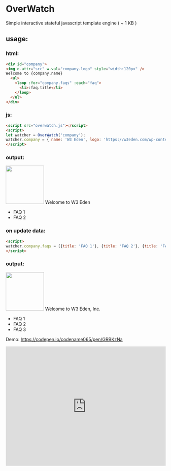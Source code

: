 # OverWatch
Simple interactive stateful javascript template engine ( ~ 1 KB )


## usage:

### html:
```html
<div id="company">
<img o-attr="src" w-val="company.logo" style="width:120px" />
Welcome to {company.name}
  <ul>
    <loop :for="company.faqs" :each="faq">
      <li>:faq.title</li>
    </loop>
  </ul>
</div>
```

### js:

```html
<script src="overwatch.js"></script>
<script>
let watcher = OverWatch('company'); 
watcher.company = { name: 'W3 Eden', logo: 'https://w3eden.com/wp-content/uploads/2021/07/w3edeng-logo-fav.png', faqs: [{title: 'FAQ 1'}, {title: 'FAQ 2'}] }; 
</script>
```

### output:
<img src='https://w3eden.com/wp-content/uploads/2021/07/w3edeng-logo-fav.png' style="width:120px" />
Welcome to W3 Eden

* FAQ 1
* FAQ 2


### on update data:
```html
<script>
watcher.company.faqs = [{title: 'FAQ 1'}, {title: 'FAQ 2'}, {title: 'FAQ 3'}];
</script>
```

### output:
<img src='https://w3eden.com/wp-content/uploads/2021/07/w3edeng-logo-fav.png' style="width:120px" />
Welcome to W3 Eden, Inc.

* FAQ 1
* FAQ 2
* FAQ 3

Demo:
https://codepen.io/codename065/pen/GRBKzNa

<iframe height="375" style="width: 100%;" scrolling="no" title="OverWatch" src="https://codepen.io/codename065/embed/GRBKzNa?default-tab=result" frameborder="no" loading="lazy" allowtransparency="true" allowfullscreen="true">
  See the Pen <a href="https://codepen.io/codename065/pen/GRBKzNa">
  OverWatch</a> by Shahnur Alam (<a href="https://codepen.io/codename065">@codename065</a>)
  on <a href="https://codepen.io">CodePen</a>.
</iframe>

